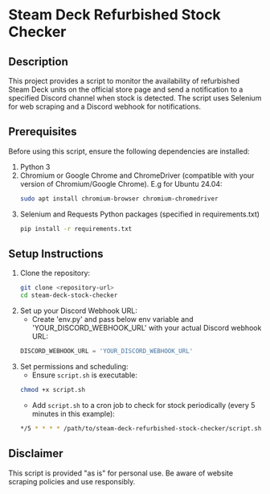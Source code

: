 # Steam Deck Refurbished Stock Checker

## Description

This project provides a script to monitor the availability of refurbished Steam Deck units on the official store page and send a notification to a specified Discord channel when stock is detected. The script uses Selenium for web scraping and a Discord webhook for notifications.

## Prerequisites

Before using this script, ensure the following dependencies are installed:

1. Python 3 
2. Chromium or Google Chrome and ChromeDriver (compatible with your version of Chromium/Google Chrome). E.g for Ubuntu 24.04:
    ```sh
    sudo apt install chromium-browser chromium-chromedriver
    ```
4. Selenium and Requests Python packages (specified in requirements.txt)
    ```sh
    pip install -r requirements.txt
    ```

## Setup Instructions

1. Clone the repository:
    ```sh
    git clone <repository-url>
    cd steam-deck-stock-checker
    ```
2. Set up your Discord Webhook URL:
    - Create 'env.py' and pass below env variable and 'YOUR_DISCORD_WEBHOOK_URL' with your actual Discord webhook URL:
    ```python
    DISCORD_WEBHOOK_URL = 'YOUR_DISCORD_WEBHOOK_URL'
    ```
3. Set permissions and scheduling:
    - Ensure `script.sh` is executable:
    ```sh
    chmod +x script.sh
    ```
    - Add `script.sh` to a cron job to check for stock periodically (every 5 minutes in this example):
    ```sh
    */5 * * * * /path/to/steam-deck-refurbished-stock-checker/script.sh >> /path/to/steam-deck-refurbished-stock-checker/logfile.log 2>&1
    ```

## Disclaimer

This script is provided "as is" for personal use. Be aware of website scraping policies and use responsibly.
